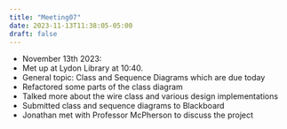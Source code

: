 ```yaml
---
title: "Meeting07"
date: 2023-11-13T11:38:05-05:00
draft: false
---
```


* November 13th 2023:
* Met up at Lydon Library at 10:40.
* General topic: Class and Sequence Diagrams which are due today
* Refactored some parts of the class diagram
* Talked more about the wire class and various design implementations
* Submitted class and sequence diagrams to Blackboard
* Jonathan met with Professor McPherson to discuss the project